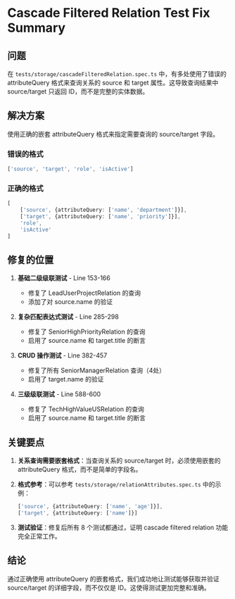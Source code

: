 # Cascade Filtered Relation Test Fix Summary

## 问题
在 `tests/storage/cascadeFilteredRelation.spec.ts` 中，有多处使用了错误的 attributeQuery 格式来查询关系的 source 和 target 属性。这导致查询结果中 source/target 只返回 ID，而不是完整的实体数据。

## 解决方案
使用正确的嵌套 attributeQuery 格式来指定需要查询的 source/target 字段。

### 错误的格式
```typescript
['source', 'target', 'role', 'isActive']
```

### 正确的格式
```typescript
[
    ['source', {attributeQuery: ['name', 'department']}],
    ['target', {attributeQuery: ['name', 'priority']}],
    'role', 
    'isActive'
]
```

## 修复的位置

1. **基础二级级联测试** - Line 153-166
   - 修复了 LeadUserProjectRelation 的查询
   - 添加了对 source.name 的验证

2. **复杂匹配表达式测试** - Line 285-298
   - 修复了 SeniorHighPriorityRelation 的查询
   - 启用了 source.name 和 target.title 的断言

3. **CRUD 操作测试** - Line 382-457
   - 修复了所有 SeniorManagerRelation 查询（4处）
   - 启用了 target.name 的验证

4. **三级级联测试** - Line 588-600
   - 修复了 TechHighValueUSRelation 的查询
   - 启用了 source.name 和 target.title 的断言

## 关键要点

1. **关系查询需要嵌套格式**：当查询关系的 source/target 时，必须使用嵌套的 attributeQuery 格式，而不是简单的字段名。

2. **格式参考**：可以参考 `tests/storage/relationAttributes.spec.ts` 中的示例：
   ```typescript
   ['source', {attributeQuery: ['name', 'age']}],
   ['target', {attributeQuery: ['name']}]
   ```

3. **测试验证**：修复后所有 8 个测试都通过，证明 cascade filtered relation 功能完全正常工作。

## 结论
通过正确使用 attributeQuery 的嵌套格式，我们成功地让测试能够获取并验证 source/target 的详细字段，而不仅仅是 ID。这使得测试更加完整和准确。 